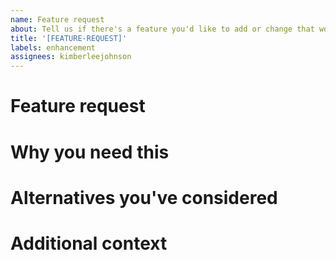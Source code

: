 ```yaml
---
name: Feature request
about: Tell us if there's a feature you'd like to add or change that would be helpful.
title: '[FEATURE-REQUEST]'
labels: enhancement
assignees: kimberleejohnson
---
```


# Feature request

<!--- Tell us about the feature you need added to react-native-daily-js -->

# Why you need this

<!--- Please give us a bit more information about how this feature will help you.  -->

# Alternatives you've considered

<!--- Have you looked into alternatives because we don't yet have the feature that you need? If so, please tell us!  -->

# Additional context

<!--- Please share anything else that you think we should know.  -->
